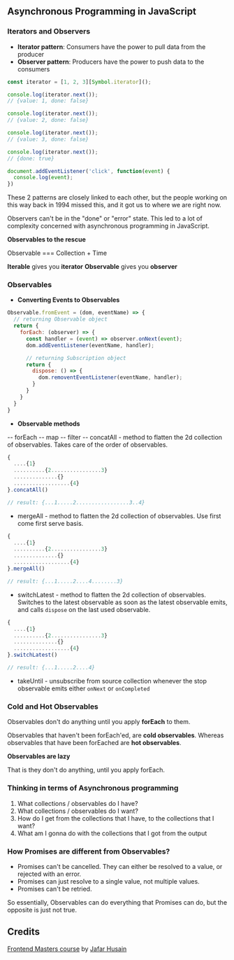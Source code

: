 ## Asynchronous Programming in JavaScript

### Iterators and Observers
- **Iterator pattern**: Consumers have the power to pull data from the producer
- **Observer pattern**: Producers have the power to push data to the consumers

```js Iterator pattern
const iterator = [1, 2, 3][Symbol.iterator]();

console.log(iterator.next());
// {value: 1, done: false}

console.log(iterator.next());
// {value: 2, done: false}

console.log(iterator.next());
// {value: 3, done: false}

console.log(iterator.next());
// {done: true}
```

```js Observer pattern
document.addEventListener('click', function(event) {
  console.log(event);
})
```

These 2 patterns are closely linked to each other, but the people working on this way back in 1994 missed this, and it got us to where we are right now.

Observers can't be in the "done" or "error" state. This led to a lot of complexity concerned with asynchronous programming in JavaScript.


**Observables to the rescue**

Observable === Collection + Time

**Iterable** gives you **iterator**
**Observable** gives you **observer**


### Observables

- **Converting Events to Observables**

```js
Observable.fromEvent = (dom, eventName) => {
  // returning Observable object
  return {
    forEach: (observer) => {
      const handler = (event) => observer.onNext(event);
      dom.addEventListener(eventName, handler);

      // returning Subscription object
      return {
        dispose: () => {
          dom.removentEventListener(eventName, handler);
        }
      }
    }
  }
}
```


- **Observable methods**

-- forEach
-- map
-- filter
-- concatAll - method to flatten the 2d collection of observables. Takes care of the order of observables.
```js
{
  ....{1}
  ..........{2................3}
  ..............{}
  ..................{4}
}.concatAll()

// result: {...1.....2.................3..4}
```


- mergeAll - method to flatten the 2d collection of observables. Use first come first serve basis.
```js
{
  ....{1}
  ..........{2................3}
  ..............{}
  ..................{4}
}.mergeAll()

// result: {...1.....2....4........3}
```

- switchLatest - method to flatten the 2d collection of observables. Switches to the latest observable as soon as the latest observable emits, and calls `dispose` on the last used observable.
```js
{
  ....{1}
  ..........{2................3}
  ..............{}
  ..................{4}
}.switchLatest()

// result: {...1.....2....4}
```



- takeUntil - unsubscribe from source collection whenever the stop observable emits either `onNext` or `onCompleted`

### Cold and Hot Observables
Observables don't do anything until you apply **forEach** to them.

Observables that haven't been forEach'ed, are **cold observables**.
Whereas observables that have been forEached are **hot observables**.


**Observables are lazy**

That is they don't do anything, until you apply forEach.



### Thinking in terms of Asynchronous programming
1. What collections / observables do I have?
2. What collections / observables do I want?
3. How do I get from the collections that I have, to the collections that I want?
4. What am I gonna do with the collections that I got from the output


### How Promises are different from Observables?
- Promises can't be cancelled. They can either be resolved to a value, or rejected with an error.
- Promises can just resolve to a single value, not multiple values.
- Promises can't be retried.

So essentially, Observables can do everything that Promises can do, but the opposite is just not true.


## Credits
[Frontend Masters course](https://frontendmasters.com/courses/asynchronous-javascript/) by [Jafar Husain](https://twitter.com/jhusain)